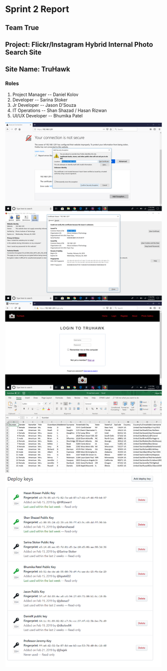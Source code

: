 # Sprint 2 Report
## Team True
## Project: Flickr/Instagram Hybrid Internal Photo Search Site
## Site Name: TruHawk
### Roles
1. Project Manager -- Daniel Kolov
2. Developer -- Sarina Stoker
3. Jr Developer -- Jason D’Souza 
4. IT Operations -- Shan Shazad / Hasan Rizwan
5. UI/UX Developer -- Bhumika Patel

![https](images/https.png "HTTPS 1")
![https2](images/https2.png "HTTPS 2")
![https3](images/https3.png "HTTPS 3")
![testusers](images/testusers.png "Test Users")
![deploykeys](images/deploykeys.png "Deploy Keys")
